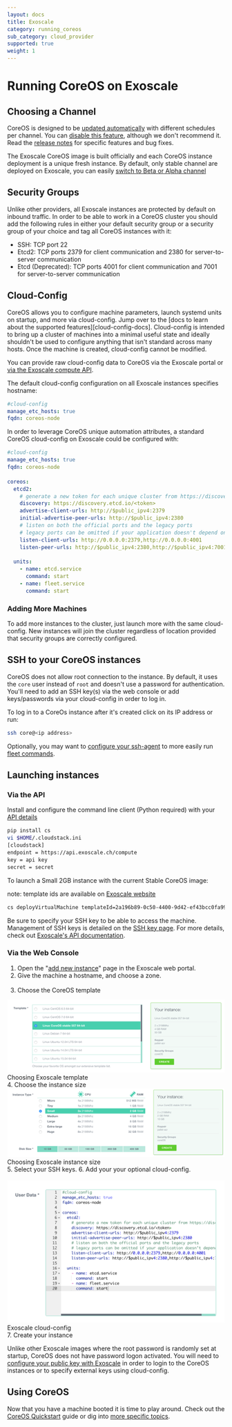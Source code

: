 ```yaml
---
layout: docs
title: Exoscale
category: running_coreos
sub_category: cloud_provider
supported: true
weight: 1
---
```


# Running CoreOS on Exoscale

## Choosing a Channel

CoreOS is designed to be [updated automatically][update-docs] with different
schedules per channel. You can [disable this feature][reboot-docs], although we
don't recommend it. Read the [release notes][release-notes] for specific
features and bug fixes.

The Exoscale CoreOS image is built officially and each CoreOS instance deployment
is a unique fresh instance. By default, only stable channel are deployed on
Exoscale, you can easily [switch to Beta or Alpha channel][switching-channels]


[update-docs]: {{site.url}}/using-coreos/updates
[reboot-docs]: {{site.url}}/docs/cluster-management/debugging/prevent-reboot-after-update
[switching-channels]: {{site.url}}/docs/cluster-management/setup/switching-channels
[release-notes]: {{site.url}}/releases

## Security Groups

Unlike other providers, all Exoscale instances are protected by default on inbound traffic.
In order to be able to work in a CoreOS cluster you should add the following rules in 
either your default security group or a security group of your choice and tag all 
CoreOS instances with it:

* SSH: TCP port 22
* Etcd2: TCP ports 2379 for client communication and 2380 for server-to-server communication
* Etcd (Deprecated): TCP ports 4001 for client communication and 7001 for server-to-server communication


## Cloud-Config

CoreOS allows you to configure machine parameters, launch systemd units on
startup, and more via cloud-config. Jump over to the [docs to learn about the
supported features][cloud-config-docs]. Cloud-config is intended to bring up a
cluster of machines into a minimal useful state and ideally shouldn't be used
to configure anything that isn't standard across many hosts. 
Once the machine is created, cloud-config cannot be modified.

You can provide raw cloud-config data to CoreOS via the Exoscale portal 
or <a href="#compute-api">via the Exoscale compute API</a>.

The default cloud-config configuration on all Exoscale instances specifies
hostname:

```yaml
#cloud-config
manage_etc_hosts: true
fqdn: coreos-node
```
In order to leverage CoreOS unique automation attributes, a standard 
CoreOS cloud-config on Exoscale could be configured with:

```yaml
#cloud-config
manage_etc_hosts: true
fqdn: coreos-node

coreos:
  etcd2:
    # generate a new token for each unique cluster from https://discovery.etcd.io/new
    discovery: https://discovery.etcd.io/<token>
    advertise-client-urls: http://$public_ipv4:2379
    initial-advertise-peer-urls: http://$public_ipv4:2380
    # listen on both the official ports and the legacy ports
    # legacy ports can be omitted if your application doesn't depend on them
    listen-client-urls: http://0.0.0.0:2379,http://0.0.0.0:4001
    listen-peer-urls: http://$public_ipv4:2380,http://$public_ipv4:7001

  units:
    - name: etcd.service
      command: start
    - name: fleet.service
      command: start
```

### Adding More Machines
To add more instances to the cluster, just launch more with the same
cloud-config. New instances will join the cluster regardless of location
provided that security groups are correctly configured.

## SSH to your CoreOS instances

CoreOS does not allow root connection to the instance. By default, it uses the `core` user 
instead of `root` and doesn't use a password for authentication. You'll need to 
add an SSH key(s) via the web console or add keys/passwords via your cloud-config in order to log in.

To log in to a CoreOs instance after it's created click on its IP address or run:

```sh
ssh core@<ip address>
```

Optionally, you may want to [configure your ssh-agent]({{site.url}}/docs/launching-containers/launching/fleet-using-the-client/#remote-fleet-access) to more easily run [fleet commands]({{site.url}}/docs/launching-containers/launching/launching-containers-fleet/).

## Launching instances

### Via the API

Install and configure the command line client (Python required) with
your <a href="https://portal.exoscale.ch/account/profile/api">API details</a> 


```sh
pip install cs
vi $HOME/.cloudstack.ini
[cloudstack]
endpoint = https://api.exoscale.ch/compute
key = api key
secret = secret
```

To launch a Small 2GB instance with the current Stable CoreOS image:

note: template ids are available on <a href="https://www.exoscale.ch/open-cloud/templates/">Exoscale website</a>

```sh
cs deployVirtualMachine templateId=2a196b89-0c50-4400-9d42-ef43bcc0fa99 serviceOfferingId=21624abb-764e-4def-81d7-9fc54b5957fb zoneId=1128bd56-b4d9-4ac6-a7b9-c715b187ce11 keyPair=[keypair name]
```

Be sure to specify your SSH key to be able to access the machine. Management of 
SSH keys is detailed on the [SSH key page][exo-keys-docs].
For more details, check out [Exoscale's API documentation][exo-api-docs].

[exo-api-docs]: https://community.exoscale.ch/compute/api/
[exo-keys-docs]: https://community.exoscale.ch/compute/documentation/#SSH_keypairs

### Via the Web Console

1. Open the "<a href="https://portal.exoscale.ch/compute/instances/add">add new instance</a>"
   page in the Exoscale web portal.
2. Give the machine a hostname, and choose a zone.<br/><br/>
3. Choose the CoreOS template
<div class="row">
  <div class="col-lg-8 col-md-10 col-sm-8 col-xs-12">
    <img src="template.png" class="screenshot" />
    <div class="caption">Choosing Exoscale template</div>
  </div>
</div>
4. Choose the instance size
<div class="row">
  <div class="col-lg-8 col-md-10 col-sm-8 col-xs-12">
    <img src="size.png" class="screenshot" />
    <div class="caption">Choosing Exoscale instance size</div>
  </div>
</div>
5. Select your SSH keys.
6. Add your your optional cloud-config.<br /><br />
<div class="row">
  <div class="col-lg-8 col-md-10 col-sm-8 col-xs-12">
    <img src="userdata.png" class="screenshot" />
    <div class="caption">Exoscale cloud-config</div>
  </div>
</div>
7. Create your instance

Unlike other Exoscale images where the root password is randomly set 
at startup, CoreOS does not have password logon activated. You will need to
[configure your public key with Exoscale][exo-keys-docs] in order to login to the CoreOS
instances or to specify external keys using cloud-config.

## Using CoreOS

Now that you have a machine booted it is time to play around.
Check out the [CoreOS Quickstart][quick-start] guide or dig into
[more specific topics][docs].

[quick-start]: {{site.url}}/docs/quickstart
[docs]: {{site.url}}/docs
